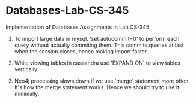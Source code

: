 # Databases-Lab-CS-345
Implementation of Databases Assignments in Lab CS-345

1. To import large data in mysql, 'set autocommit=0' to perform each query without actually commiting them. This commits queries at last when the session closes, hence making import faster.

2. While viewing tables in cassandra use 'EXPAND ON' to view tables vertically.

3. Neo4j processing slows down if we use 'merge' statement more often. It's how the merge statement works. Hence we should try to use it minimally.
